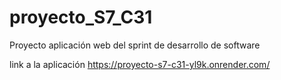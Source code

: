 # proyecto_S7_C31
Proyecto aplicación web del sprint de desarrollo de software

link a la aplicación https://proyecto-s7-c31-yl9k.onrender.com/
